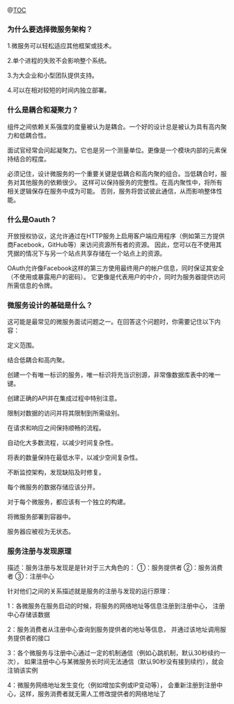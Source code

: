@[TOC](微服务常见面试题)

### 为什么要选择微服务架构？

1.微服务可以轻松适应其他框架或技术。

2.单个进程的失败不会影响整个系统。

3.为大企业和小型团队提供支持。

4.可以在相对较短的时间内独立部署。

### 什么是耦合和凝聚力？

组件之间依赖关系强度的度量被认为是耦合。一个好的设计总是被认为具有高内聚力和低耦合性。

面试官经常会问起凝聚力。它也是另一个测量单位。更像是一个模块内部的元素保持结合的程度。

必须记住，设计微服务的一个重要关键是低耦合和高内聚的组合。当低耦合时，服务对其他服务的依赖很少。
这样可以保持服务的完整性。在高内聚性中，将所有相关逻辑保存在服务中成为可能。
否则，服务将尝试彼此通信，从而影响整体性能。

### 什么是Oauth？

开放授权协议，这允许通过在HTTP服务上启用客户端应用程序（例如第三方提供商Facebook，GitHub等）来访问资源所有者的资源。
因此，您可以在不使用其凭据的情况下与另一个站点共享存储在一个站点上的资源。

OAuth允许像Facebook这样的第三方使用最终用户的帐户信息，同时保证其安全（不使用或暴露用户的密码）。
它更像是代表用户的中介，同时为服务器提供访问所需信息的令牌。


### 微服务设计的基础是什么？

这可能是最常见的微服务面试问题之一。在回答这个问题时，你需要记住以下内容：

定义范围。

结合低耦合和高内聚。

创建一个有唯一标识的服务，唯一标识将充当识别源，非常像数据库表中的唯一键。

创建正确的API并在集成过程中特别注意。

限制对数据的访问并将其限制到所需级别。

在请求和响应之间保持顺畅的流程。

自动化大多数流程，以减少时间复杂性。

将表的数量保持在最低水平，以减少空间复杂性。

不断监控架构，发现缺陷及时修复。

每个微服务的数据存储应该分开。

对于每个微服务，都应该有一个独立的构建。

将微服务部署到容器中。

服务器应被视为无状态。

### 服务注册与发现原理

描述：服务注册与发现是是针对于三大角色的：
①：服务提供者 ②：服务消费者 ③：注册中心

针对他们之间的关系描述就是服务的注册与发现的运行原理：

1：各微服务在服务启动的时候，将服务的网络地址等信息注册到注册中心，
注册中心存储该数据

2：服务消费者从注册中心查询到服务提供者的地址等信息，
并通过该地址调用服务提供者的接口

3：各个微服务与注册中心通过一定的机制通信（例如心跳机制，默认30秒续约一次），
如果注册中心与某微服务长时间无法通信（默认90秒没有接到续约），就会注销该实例

4：微服务网络地址发生变化（例如增加实例或IP变动等），
会重新注册到注册中心，这样，服务消费者就无需人工修改提供者的网络地址了
